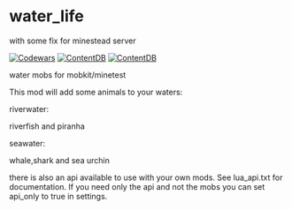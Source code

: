 # water_life
with some fix for minestead server

[![Codewars](https://www.codewars.com/users/Gundul/badges/micro)](https://codewars.com)
[![ContentDB](https://content.minetest.net/packages/Gundul/water_life/shields/title/)](https://content.minetest.net/packages/Gundul/water_life/)
[![ContentDB](https://content.minetest.net/packages/Gundul/water_life/shields/downloads/)](https://content.minetest.net/packages/Gundul/water_life/)


water mobs for mobkit/minetest


This mod will add some animals to your waters:


riverwater:

riverfish and piranha


seawater:

whale,shark and sea urchin


there is also an api available to use with your own mods.
See lua_api.txt for documentation. If you need only the api
and not the mobs you can set api_only to true in settings.

